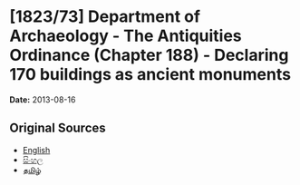 # [1823/73] Department of Archaeology - The Antiquities Ordinance (Chapter 188) - Declaring 170 buildings as ancient monuments

**Date:** 2013-08-16

## Original Sources

- [English](https://documents.gov.lk/view/extra-gazettes/2013/8/1823-73_E.pdf)
- [සිංහල](https://documents.gov.lk/view/extra-gazettes/2013/8/1823-73_S.pdf)
- [தமிழ்](https://documents.gov.lk/view/extra-gazettes/2013/8/1823-73_T.pdf)
